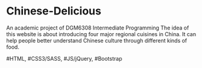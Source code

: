 # Chinese-Delicious
An academic project of DGM6308 Intermediate Programming 
The idea of this website is about introducing four major regional cuisines in China. 
It can help people better understand Chinese culture through different kinds of food. 

#HTML, #CSS3/SASS, #JS/jQuery, #Bootstrap

